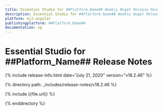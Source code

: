 ```yaml
---
title: Essential Studio for ##Platform_Name## Weekly Nuget Release Release Notes  
description: Essential Studio for ##Platform_Name## Weekly Nuget Release Release Notes  
platform: ej2-angular
publishingplatform: ##Platform_Name##
documentation: ug
---
```


# Essential Studio for  ##Platform_Name##  Release Notes  

{% include release-info.html date="July 21, 2020"   version="v18.2.46"  %} 

{% directory path: _includes/release-notes/v18.2.46 %}

{% include {{file.url}} %}

{% enddirectory %}
